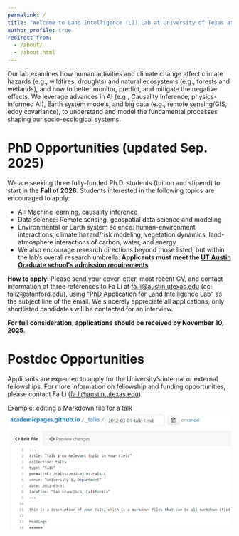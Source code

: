 ```yaml
---
permalink: /
title: "Welcome to Land Intelligence (LI) Lab at University of Texas at Austin"
author_profile: true
redirect_from: 
  - /about/
  - /about.html
---
```


Our lab examines how human activities and climate change affect climate hazards (e.g., wildfires, droughts) and natural ecosystems (e.g., forests and wetlands), and how to better monitor, predict, and mitigate the negative effects. We leverage advances in AI (e.g., Causality Inference, physics-informed AI), Earth system models, and big data (e.g., remote sensing/GIS, eddy covariance), to understand and model the fundamental processes shaping our socio-ecological systems. 

PhD Opportunities (updated Sep. 2025) 
======
We are seeking three fully-funded Ph.D. students (tuition and stipend) to start in the **Fall of 2026**. Students interested in the following topics are encouraged to apply:
- AI: Machine learning, causality inference
- Data science: Remote sensing, geospatial data science and modeling
- Environmental or Earth system science: human-environment interactions, climate hazard/risk modeling, vegetation dynamics, land-atmosphere interactions of carbon, water, and energy
- We also encourage research directions beyond those listed, but within the lab’s overall research umbrella.
**Applicants must meet the [UT Austin Graduate school's admission requirements](https://catalog.utexas.edu/general-information/admission/graduate-admission/)**

**How to apply**: Please send your cover letter, most recent CV, and contact information of three references to Fa Li at fa.li@austin.utexas.edu (cc: fali2@stanford.edu), using “PhD Application for Land Intelligence Lab” as the subject line of the email. We sincerely appreciate all applications; only shortlisted candidates will be contacted for an interview. 

**For full consideration, applications should be received by November 10, 2025**.

Postdoc Opportunities
======
Applicants are expected to apply for the University’s internal or external fellowships. For more information on fellowship and funding opportunities, please contact Fa Li (fa.li@austin.utexas.edu)

Example: editing a Markdown file for a talk
![Editing a Markdown file for a talk](/images/editing-talk.png)
